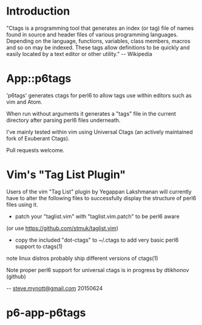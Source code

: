 Introduction
============

"Ctags is a programming tool that generates an index (or tag) file of names
found in source and header files of various programming languages. Depending on
the language, functions, variables, class members, macros and so on may be
indexed. These tags allow definitions to be quickly and easily located by a
text editor or other utility." -- Wikipedia

App::p6tags
===========

'p6tags' generates ctags for perl6 to allow tags use within editors such as vim
and Atom.

When run without arguments it generates a "tags" file in the current directory
after parsing perl6 files underneath.

I've mainly tested within vim using Universal Ctags (an actively maintained
fork of Exuberant Ctags).

Pull requests welcome.

Vim's "Tag List Plugin"
=======================

Users of the vim "Tag List" plugin by Yegappan Lakshmanan will currently have
to alter the following files to successfully display the structure of perl6
files using it.

* patch your "taglist.vim" with "taglist.vim.patch" to be perl6 aware

(or use https://github.com/stmuk/taglist.vim)

* copy the included "dot-ctags" to ~/.ctags to add very basic perl6 support to ctags(1)

note linux distros probably ship different versions of ctags(1)

Note proper perl6 support for universal ctags is in progress by dtikhonov (github)

-- steve.mynott@gmail.com 20150624
# p6-app-p6tags
